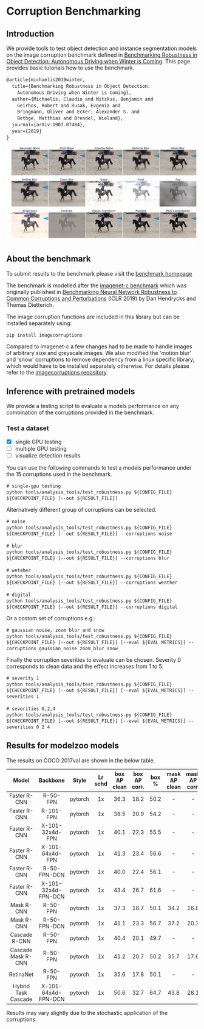# Corruption Benchmarking

## Introduction

We provide tools to test object detection and instance segmentation models on the image corruption benchmark defined in [Benchmarking Robustness in Object Detection: Autonomous Driving when Winter is Coming](https://arxiv.org/abs/1907.07484).
This page provides basic tutorials how to use the benchmark.

```latex
@article{michaelis2019winter,
  title={Benchmarking Robustness in Object Detection:
    Autonomous Driving when Winter is Coming},
  author={Michaelis, Claudio and Mitzkus, Benjamin and
    Geirhos, Robert and Rusak, Evgenia and
    Bringmann, Oliver and Ecker, Alexander S. and
    Bethge, Matthias and Brendel, Wieland},
  journal={arXiv:1907.07484},
  year={2019}
}
```

![image corruption example](../../../resources/corruptions_sev_3.png)

## About the benchmark

To submit results to the benchmark please visit the [benchmark homepage](https://github.com/bethgelab/robust-detection-benchmark)

The benchmark is modelled after the [imagenet-c benchmark](https://github.com/hendrycks/robustness) which was originally
published in [Benchmarking Neural Network Robustness to Common Corruptions and Perturbations](https://arxiv.org/abs/1903.12261) (ICLR 2019) by Dan Hendrycks and Thomas Dietterich.

The image corruption functions are included in this library but can be installed separately using:

```shell
pip install imagecorruptions
```

Compared to imagenet-c a few changes had to be made to handle images of arbitrary size and greyscale images.
We also modified the 'motion blur' and 'snow' corruptions to remove dependency from a linux specific library,
which would have to be installed separately otherwise. For details please refer to the [imagecorruptions repository](https://github.com/bethgelab/imagecorruptions).

## Inference with pretrained models

We provide a testing script to evaluate a models performance on any combination of the corruptions provided in the benchmark.

### Test a dataset

- [x] single GPU testing
- [ ] multiple GPU testing
- [ ] visualize detection results

You can use the following commands to test a models performance under the 15 corruptions used in the benchmark.

```shell
# single-gpu testing
python tools/analysis_tools/test_robustness.py ${CONFIG_FILE} ${CHECKPOINT_FILE} [--out ${RESULT_FILE}]
```

Alternatively different group of corruptions can be selected.

```shell
# noise
python tools/analysis_tools/test_robustness.py ${CONFIG_FILE} ${CHECKPOINT_FILE} [--out ${RESULT_FILE}] --corruptions noise

# blur
python tools/analysis_tools/test_robustness.py ${CONFIG_FILE} ${CHECKPOINT_FILE} [--out ${RESULT_FILE}] --corruptions blur

# wetaher
python tools/analysis_tools/test_robustness.py ${CONFIG_FILE} ${CHECKPOINT_FILE} [--out ${RESULT_FILE}] --corruptions weather

# digital
python tools/analysis_tools/test_robustness.py ${CONFIG_FILE} ${CHECKPOINT_FILE} [--out ${RESULT_FILE}] --corruptions digital
```

Or a costom set of corruptions e.g.:

```shell
# gaussian noise, zoom blur and snow
python tools/analysis_tools/test_robustness.py ${CONFIG_FILE} ${CHECKPOINT_FILE} [--out ${RESULT_FILE}] [--eval ${EVAL_METRICS}] --corruptions gaussian_noise zoom_blur snow
```

Finally the corruption severities to evaluate can be chosen.
Severity 0 corresponds to clean data and the effect increases from 1 to 5.

```shell
# severity 1
python tools/analysis_tools/test_robustness.py ${CONFIG_FILE} ${CHECKPOINT_FILE} [--out ${RESULT_FILE}] [--eval ${EVAL_METRICS}] --severities 1

# severities 0,2,4
python tools/analysis_tools/test_robustness.py ${CONFIG_FILE} ${CHECKPOINT_FILE} [--out ${RESULT_FILE}] [--eval ${EVAL_METRICS}] --severities 0 2 4
```

## Results for modelzoo models

The results on COCO 2017val are shown in the below table.

|        Model        |      Backbone       |  Style  | Lr schd | box AP clean | box AP corr. | box % | mask AP clean | mask AP corr. | mask % |
| :-----------------: | :-----------------: | :-----: | :-----: | :----------: | :----------: | :---: | :-----------: | :-----------: | :----: |
|    Faster R-CNN     |      R-50-FPN       | pytorch |   1x    |     36.3     |     18.2     | 50.2  |       -       |       -       |   -    |
|    Faster R-CNN     |      R-101-FPN      | pytorch |   1x    |     38.5     |     20.9     | 54.2  |       -       |       -       |   -    |
|    Faster R-CNN     |   X-101-32x4d-FPN   | pytorch |   1x    |     40.1     |     22.3     | 55.5  |       -       |       -       |   -    |
|    Faster R-CNN     |   X-101-64x4d-FPN   | pytorch |   1x    |     41.3     |     23.4     | 56.6  |       -       |       -       |   -    |
|    Faster R-CNN     |    R-50-FPN-DCN     | pytorch |   1x    |     40.0     |     22.4     | 56.1  |       -       |       -       |   -    |
|    Faster R-CNN     | X-101-32x4d-FPN-DCN | pytorch |   1x    |     43.4     |     26.7     | 61.6  |       -       |       -       |   -    |
|     Mask R-CNN      |      R-50-FPN       | pytorch |   1x    |     37.3     |     18.7     | 50.1  |     34.2      |     16.8      |  49.1  |
|     Mask R-CNN      |    R-50-FPN-DCN     | pytorch |   1x    |     41.1     |     23.3     | 56.7  |     37.2      |     20.7      |  55.7  |
|    Cascade R-CNN    |      R-50-FPN       | pytorch |   1x    |     40.4     |     20.1     | 49.7  |       -       |       -       |   -    |
| Cascade Mask R-CNN  |      R-50-FPN       | pytorch |   1x    |     41.2     |     20.7     | 50.2  |     35.7      |     17.6      |  49.3  |
|      RetinaNet      |      R-50-FPN       | pytorch |   1x    |     35.6     |     17.8     | 50.1  |       -       |       -       |   -    |
| Hybrid Task Cascade | X-101-64x4d-FPN-DCN | pytorch |   1x    |     50.6     |     32.7     | 64.7  |     43.8      |     28.1      |  64.0  |

Results may vary slightly due to the stochastic application of the corruptions.
